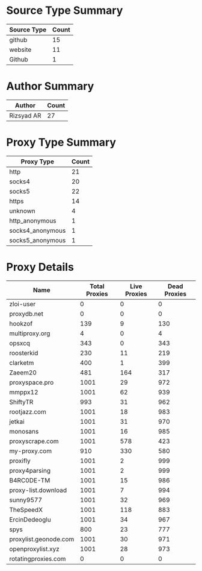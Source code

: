 # Source Type Summary

| Source Type | Count |
|-------------|-------|
| github | 15 |
| website | 11 |
| Github | 1 |


# Author Summary

| Author | Count |
|--------|-------|
| Rizsyad AR | 27 |


# Proxy Type Summary

| Proxy Type | Count |
|------------|-------|
| http | 21 |
| socks4 | 20 |
| socks5 | 22 |
| https | 14 |
| unknown | 4 |
| http_anonymous | 1 |
| socks4_anonymous | 1 |
| socks5_anonymous | 1 |


# Proxy Details

| Name | Total Proxies | Live Proxies | Dead Proxies |
|------|---------------|--------------|---------------|
| zloi-user | 0 | 0 | 0 |
| proxydb.net | 0 | 0 | 0 |
| hookzof | 139 | 9 | 130 |
| multiproxy.org | 4 | 0 | 4 |
| opsxcq | 343 | 0 | 343 |
| roosterkid | 230 | 11 | 219 |
| clarketm | 400 | 1 | 399 |
| Zaeem20 | 481 | 164 | 317 |
| proxyspace.pro | 1001 | 29 | 972 |
| mmppx12 | 1001 | 62 | 939 |
| ShiftyTR | 993 | 31 | 962 |
| rootjazz.com | 1001 | 18 | 983 |
| jetkai | 1001 | 31 | 970 |
| monosans | 1001 | 16 | 985 |
| proxyscrape.com | 1001 | 578 | 423 |
| my-proxy.com | 910 | 330 | 580 |
| proxifly | 1001 | 2 | 999 |
| proxy4parsing | 1001 | 2 | 999 |
| B4RC0DE-TM | 1001 | 15 | 986 |
| proxy-list.download | 1001 | 7 | 994 |
| sunny9577 | 1001 | 32 | 969 |
| TheSpeedX | 1001 | 118 | 883 |
| ErcinDedeoglu | 1001 | 34 | 967 |
| spys | 800 | 23 | 777 |
| proxylist.geonode.com | 1001 | 30 | 971 |
| openproxylist.xyz | 1001 | 28 | 973 |
| rotatingproxies.com | 0 | 0 | 0 |
